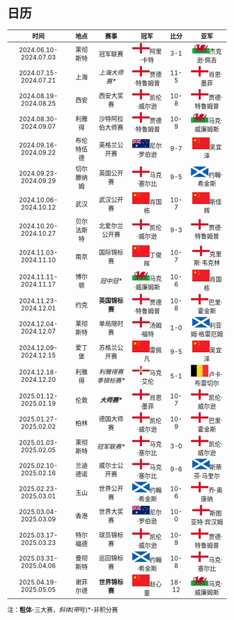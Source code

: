 # 日历

|          时间         |   地点    |       赛事          |                冠军                    |  比分  |                亚军                  |
| :-------------------: | :------: | :-----------------: | :------------------------------------: | :---: | :----------------------------------: |
| 2024.06.10-2024.07.03 | 莱彻斯特  |     冠军联赛         | ![](../img/england.png)阿里·卡特        |  3-1  | ![](../img/wales.png)杰克逊·佩吉       |
| 2024.07.15-2024.07.21 | 上海      |  *上海大师赛\**      | ![](../img/england.png)贾德·特鲁姆普    | 11-5  | ![](../img/england.png)肖恩·墨菲       |
| 2024.08.19-2024.08.25 | 西安      |    西安大奖赛        | ![](../img/england.png)凯伦·威尔逊      | 10-8  | ![](../img/england.png)贾德·特鲁姆普   |
| 2024.08.30-2024.09.07 | 利雅得    | 沙特阿拉伯大师赛      | ![](../img/england.png)贾德·特鲁姆普    | 10-9  | ![](../img/wales.png)马克·威廉姆斯     |
| 2024.09.16-2024.09.22 | 布伦特伍德 |   英格兰公开赛       | ![](../img/australia.png)尼尔·罗伯逊    |  9-7  | ![](../img/china.png)吴宜泽           |
| 2024.09.23-2024.09.29 | 切尔滕纳姆 |    英国公开赛        | ![](../img/england.png)马克·塞尔比      |  9-5  | ![](../img/scotland.png)约翰·希金斯   |
| 2024.10.06-2024.10.12 | 武汉      |    武汉公开赛        | ![](../img/china.png)肖国栋             | 10-7  | ![](../img/china.png)斯佳辉           |
| 2024.10.20-2024.10.27 | 贝尔法斯特 |  北爱尔兰公开赛      | ![](../img/england.png)凯伦·威尔逊      |  9-3  | ![](../img/england.png)贾德·特鲁姆普   |
| 2024.11.03-2024.11.10 | 南京      |    国际锦标赛        | ![](../img/china.png)丁俊晖             | 10-7  | ![](../img/england.png)克里斯·韦克林   |
| 2024.11.11-2024.11.17 | 博尔顿    |    *冠中冠\**        | ![](../img/wales.png)马克·威廉姆斯      | 10-6  | ![](../img/china.png)肖国栋            |
| 2024.11.23-2024.12.01 | 约克      |  **英国锦标赛**      | ![](../img/england.png)贾德·特鲁姆普    | 10-8  | ![](../img/england.png)巴里·霍金斯     |
| 2024.12.04-2024.12.07 | 莱彻斯特  |    单局限时赛        | ![](../img/england.png)汤姆·福特        |  1-0  | ![](../img/scotland.png)利亚姆·格雷厄姆 |
| 2024.12.09-2024.12.15 | 爱丁堡    |   苏格兰公开赛       |  ![](../img/china.png)雷佩凡            |  9-5  | ![](../img/china.png)吴宜泽            |
| 2024.12.18-2024.12.20 | 利雅得    | *利雅得赛季锦标赛\**  | ![](../img/north_ireland.png)马克·艾伦 |  5-1  | ![](../img/belgium.png)卢卡·布雷切尔    |
| 2025.01.12-2025.01.19 | 伦敦      |  ***大师赛\****      | ![](../img/england.png)肖恩·墨菲       | 10-7  | ![](../img/england.png)凯伦·威尔逊     |
| 2025.01.27-2025.02.02 | 柏林      |    德国大师赛        | ![](../img/england.png)凯伦·威尔逊      | 10-9  | ![](../img/england.png)巴里·霍金斯     |
| 2025.01.03-2025.02.05 | 莱彻斯特  |   *冠军联赛\**       | ![](../img/england.png)马克·塞尔比      |  3-0  | ![](../img/england.png)凯伦·威尔逊     |
| 2025.02.10-2025.02.16 | 兰迪德诺  |   威尔士公开赛       | ![](../img/england.png)马克·塞尔比      |  9-6  | ![](../img/scotland.png)斯蒂芬·马奎尔   |
| 2025.02.23-2025.03.01 | 玉山      |    世界公开赛        | ![](../img/scotland.png)约翰·希金斯     | 10-6  | ![](../img/england.png)乔·奥康纳       |
| 2025.03.04-2025.03.09 | 香港      |    世界大奖赛        | ![](../img/australia.png)尼尔·罗伯逊    | 10-0  | ![](../img/england.png)斯图亚特·宾汉姆 |
| 2025.03.17-2025.03.23 | 特尔福德  |    球员锦标赛        | ![](../img/england.png)凯伦·威尔逊      | 10-9  | ![](../img/england.png)贾德·特鲁姆普   |
| 2025.03.31-2025.04.06 | 曼彻斯特  |    巡回锦标赛        | ![](../img/scotland.png)约翰·希金斯     | 10-8  | ![](../img/england.png)马克·塞尔比     |
| 2025.04.19-2025.05.05 | 谢菲尔德  |  **世界锦标赛**      | ![](../img/china.png)赵心童            | 18-12 | ![](../img/wales.png)马克·威廉姆斯     |

注：**粗体**-三大赛，*斜体(带*号)*-非积分赛
